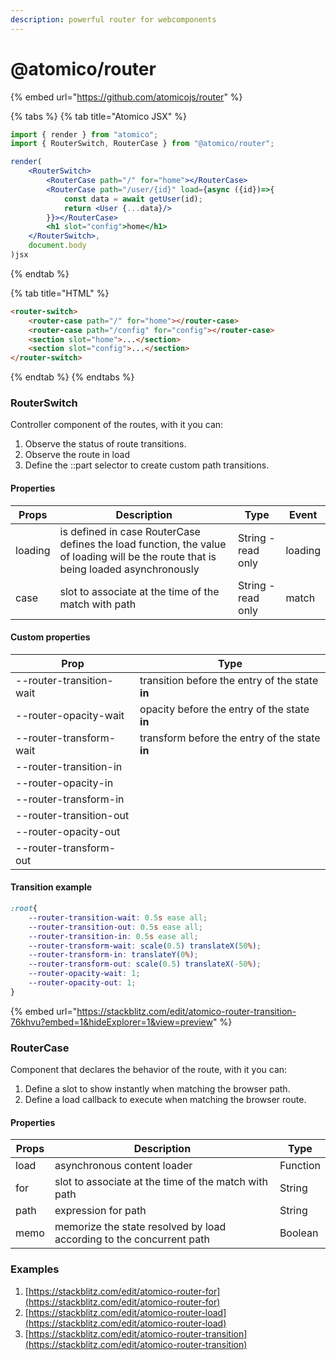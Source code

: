 ```yaml
---
description: powerful router for webcomponents
---
```


# @atomico/router

{% embed url="https://github.com/atomicojs/router" %}

{% tabs %}
{% tab title="Atomico JSX" %}
```jsx
import { render } from "atomico";
import { RouterSwitch, RouterCase } from "@atomico/router";

render(
    <RouterSwitch>
        <RouterCase path="/" for="home"></RouterCase>
        <RouterCase path="/user/{id}" load={async ({id})=>{
            const data = await getUser(id);
            return <User {...data}/>
        }}></RouterCase>
        <h1 slot="config">home</h1>
    </RouterSwitch>,
    document.body
)jsx
```
{% endtab %}

{% tab title="HTML" %}
```html
<router-switch>
    <router-case path="/" for="home"></router-case>
    <router-case path="/config" for="config"></router-case>
    <section slot="home">...</section>
    <section slot="config">...</section>
</router-switch>
```
{% endtab %}
{% endtabs %}

### RouterSwitch

Controller component of the routes, with it you can:

1. Observe the status of route transitions.
2. Observe the route in load&#x20;
3. Define the ::part selector to create custom path transitions.

#### Properties

| Props   | Description                                                                                                                          | Type               | Event   |
| ------- | ------------------------------------------------------------------------------------------------------------------------------------ | ------------------ | ------- |
| loading | is defined in case RouterCase defines the load function,  the value of loading will be the route that is being loaded asynchronously | String - read only | loading |
| case    | slot to associate at the time of the match with path                                                                                 | String - read only | match   |

#### Custom properties

| Prop                     | Type                                            |
| ------------------------ | ----------------------------------------------- |
| --router-transition-wait | transition before the entry of the state **in** |
| --router-opacity-wait    | opacity before the entry of the state **in**    |
| --router-transform-wait  | transform before the entry of the state **in**  |
| --router-transition-in   |                                                 |
| --router-opacity-in      |                                                 |
| --router-transform-in    |                                                 |
| --router-transition-out  |                                                 |
| --router-opacity-out     |                                                 |
| --router-transform-out   |                                                 |

#### Transition example

```css
:root{
    --router-transition-wait: 0.5s ease all;
    --router-transition-out: 0.5s ease all;
    --router-transition-in: 0.5s ease all;
    --router-transform-wait: scale(0.5) translateX(50%);
    --router-transform-in: translateY(0%);
    --router-transform-out: scale(0.5) translateX(-50%);
    --router-opacity-wait: 1;
    --router-opacity-out: 1;
}
```

{% embed url="https://stackblitz.com/edit/atomico-router-transition-76khvu?embed=1&hideExplorer=1&view=preview" %}

### RouterCase

Component that declares the behavior of the route, with it you can:

1. Define a slot to show instantly when matching the browser path.
2. Define a load callback to execute when matching the browser route.

#### Properties

| Props | Description                                                          | Type     |
| ----- | -------------------------------------------------------------------- | -------- |
| load  | asynchronous content loader                                          | Function |
| for   | slot to associate at the time of the match with path                 | String   |
| path  | expression for path                                                  | String   |
| memo  | memorize the state resolved by load according to the concurrent path | Boolean  |

### Examples

1. [https://stackblitz.com/edit/atomico-router-for](https://stackblitz.com/edit/atomico-router-for)
2. [https://stackblitz.com/edit/atomico-router-load](https://stackblitz.com/edit/atomico-router-load)
3. [https://stackblitz.com/edit/atomico-router-transition](https://stackblitz.com/edit/atomico-router-transition)
